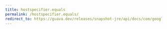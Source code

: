 ```yaml
---
title: hostspecifier.equals
permalink: /hostspecifier.equals/
redirect_to: https://guava.dev/releases/snapshot-jre/api/docs/com/google/common/net/HostSpecifier.html#equals-java.lang.Object-
---
```


